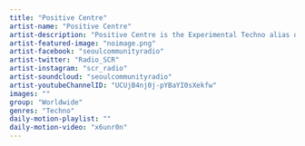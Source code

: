 ```yaml
---
title: "Positive Centre"	
artist-name: "Positive Centre"	
artist-description: "Positive Centre is the Experimental Techno alias of British born Artist Mike Jefford. Currently located in Lisbon after a long period of living and producing music in Berlin. Positive Centre combines analog machines with tape and effects processing to create hypnotic and textural techno music, with releases on Our Circula Sound, Stroboscopic Artefacts, SNTS, Pole Group and Leyla. "	
artist-featured-image: "noimage.png"	
artist-facebook: "seoulcommunityradio"	
artist-twitter: "Radio_SCR"	
artist-instagram: "scr_radio"	
artist-soundcloud: "seoulcommunityradio"	
artist-youtubeChannelID: "UCUjB4nj0j-pYBaYI0sXekfw"	
images: ""	
group: "Worldwide"	
genres: "Techno"	
daily-motion-playlist: ""	
daily-motion-video: "x6unr0n"		
---
```


